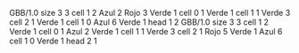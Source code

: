 <gs-board without-header> GBB/1.0
size 3 3
cell 1 2 Azul 2 Rojo 3 Verde 1 
cell 0 1 Verde 1 
cell 1 1 Verde 3 
cell 2 1 Verde 1 
cell 1 0 Azul 6 Verde 1 
head 1 2
 </gs-board>
<gs-board without-header> GBB/1.0
size 3 3
cell 1 2 Verde 1 
cell 0 1 Azul 2 Verde 1 
cell 1 1 Verde 3 
cell 2 1 Rojo 5 Verde 1 Azul 6 
cell 1 0 Verde 1 
head 2 1 </gs-board>